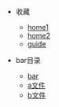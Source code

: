 * 收藏
  * [home1](home1)
  * [home2](home2)
  * [guide](guide)

* bar目录
  * [bar](bar/)
  * [a文件](bar/a)
  * [b文件](bar/b)

  